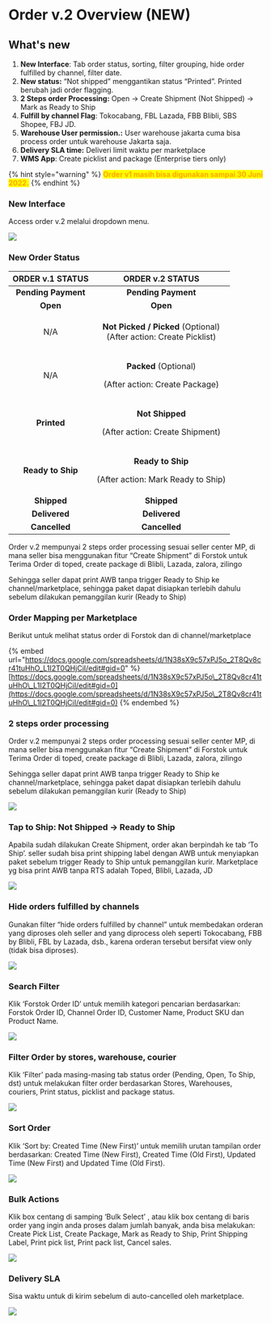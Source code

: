 # Order v.2 Overview (NEW)

## What's new&#x20;

1. **New Interface**: Tab order status, sorting, filter grouping, hide order fulfilled by channel, filter date.
2. **New status:** “Not shipped” menggantikan status “Printed”. Printed berubah jadi order flagging.
3. **2 Steps order Processing:** Open → Create Shipment (Not Shipped) → Mark as Ready to Ship
4. **Fulfill by channel Flag**: Tokocabang, FBL Lazada, FBB Blibli, SBS Shopee, FBJ JD.
5. **Warehouse User permission.:** User warehouse jakarta cuma bisa process order untuk warehouse Jakarta saja.&#x20;
6. **Delivery SLA time:** Deliveri limit waktu per marketplace
7. **WMS App**: Create picklist and package (Enterprise tiers only)

{% hint style="warning" %}
<mark style="color:orange;">**Order v1 masih bisa digunakan sampai 30 Juni 2022.**</mark>
{% endhint %}

### New Interface

Access order v.2 melalui dropdown menu.

![](https://lh3.googleusercontent.com/rFSK2lyVGlUo-KxDyTTOZf9-jaz51fxmV-I-e4MDJ1a0Wjh7nRu6wM3NBIUBbE5Pv9Sy4ciWSjiF0oJkvCPcV5q-DenSqoTZZOt3tNeh1akYO8UxRi2aWrY6HyDf8iKjlCKYklJK5Cai)

### New Order Status

|   ORDER v.1 STATUS   |                                      ORDER v.2 STATUS                                      |
| :------------------: | :----------------------------------------------------------------------------------------: |
|  **Pending Payment** |                                     **Pending Payment**                                    |
|       **Open**       |                                          **Open**                                          |
|          N/A         | <p><strong>Not Picked / Picked</strong> (Optional) <br>(After action: Create Picklist)</p> |
|          N/A         |       <p><strong>Packed</strong> (Optional) </p><p>(After action: Create Package)</p>      |
|      **Printed**     |         <p><strong>Not Shipped</strong> </p><p>(After action: Create Shipment)</p>         |
|   **Ready to Ship**  |       <p><strong>Ready to Ship</strong> </p><p>(After action: Mark Ready to Ship)</p>      |
|      **Shipped**     |                                         **Shipped**                                        |
|     **Delivered**    |                                        **Delivered**                                       |
|     **Cancelled**    |                                        **Cancelled**                                       |

Order v.2 mempunyai 2 steps order processing sesuai seller center MP, di mana seller bisa menggunakan fitur “Create Shipment” di Forstok untuk Terima Order di toped, create package di Blibli, Lazada, zalora, zilingo&#x20;

Sehingga seller dapat print AWB tanpa trigger Ready to Ship ke channel/marketplace, sehingga paket dapat disiapkan terlebih dahulu sebelum dilakukan pemanggilan kurir (Ready to Ship)

### **Order Mapping per Marketplace**

&#x20;Berikut untuk melihat status order di Forstok dan di channel/marketplace

{% embed url="https://docs.google.com/spreadsheets/d/1N38sX9c57xPJ5o_2T8Qv8cr41tuHhO_L1I2T0QHjCiI/edit#gid=0" %}
[https://docs.google.com/spreadsheets/d/1N38sX9c57xPJ5o\_2T8Qv8cr41tuHhO\_L1I2T0QHjCiI/edit#gid=0](https://docs.google.com/spreadsheets/d/1N38sX9c57xPJ5o\_2T8Qv8cr41tuHhO\_L1I2T0QHjCiI/edit#gid=0)
{% endembed %}

### **2 steps order processing**

Order v.2 mempunyai 2 steps order processing sesuai seller center MP, di mana seller bisa menggunakan fitur “Create Shipment” di Forstok untuk Terima Order di toped, create package di Blibli, Lazada, zalora, zilingo&#x20;

Sehingga seller dapat print AWB tanpa trigger Ready to Ship ke channel/marketplace, sehingga paket dapat disiapkan terlebih dahulu sebelum dilakukan pemanggilan kurir (Ready to Ship)

![](https://lh6.googleusercontent.com/gT5CcK\_HafXsuQJR1EfXCqw9Vddre-ep\_9mxZLn3GyJjrVSIOhwXaRV-SKOnX3tLDJDhQwdWBV00Rur2m5yAFXyf4DBG8OGdS2LPaHOtjFBlugpLC68xRhrJAG9zm4ogPbWuOsfRpR60)

### Tap to Ship: Not Shipped → Ready to Ship

Apabila sudah dilakukan Create Shipment, order akan berpindah ke tab ‘To Ship’. seller sudah bisa print shipping label dengan AWB untuk menyiapkan paket sebelum trigger Ready to Ship untuk pemanggilan kurir. Marketplace yg bisa print AWB tanpa RTS adalah Toped, Blibli, Lazada, JD

![](https://lh5.googleusercontent.com/FrEpEs-oMy6asKXJO5Ib4TQc4-T6NFU\_qd00yObYRs9VBLycD8VWcXmc6YxgQGh5lWP9uknyv2ir8LFsgDd4tGIi0ugzIXwkBdH\_RFxpgq1BICCkTm5XaAoVmtjRZxsDpJrIAvL6op\_9)

### Hide orders fulfilled by channels

Gunakan filter “hide orders fulfilled by channel” untuk membedakan orderan yang diproses oleh seller and yang diprocess oleh seperti Tokocabang, FBB by Blibli, FBL by Lazada, dsb., karena orderan tersebut bersifat view only (tidak bisa diproses).

![](https://lh5.googleusercontent.com/ax8mswDSud6lVgaEgO6vwCs\_jw9p6mGZHwQdDTHL5B0kALNdaaOf4XwPZnMewBRL5Uo-xrpndiNvWr4pWXbMB7p5JzhV8Dt9twp-JARU7mVmRxK1aQtFgDtOEstFQkgOPyU-sA)

### Search Filter

Klik ‘Forstok Order ID’ untuk memilih kategori pencarian berdasarkan: Forstok Order ID, Channel Order ID, Customer Name, Product SKU dan Product Name.

![](https://lh5.googleusercontent.com/kzg6hf8HDDnTWmAUPqJUkuwv7dffeWo5kXH-zh8Wb\_HioZ5WzJGKtHF57Df93UFecv0oiA2EELyV---ogE\_YCuUnR4onXc82xlDnWblxLPWbR-ajTfk9F3VugJ2eWacKmymp7Q)

### Filter Order by stores, warehouse, courier

Klik ‘Filter’ pada masing-masing tab status order (Pending, Open, To Ship, dst) untuk melakukan filter order berdasarkan Stores, Warehouses, couriers, Print status, picklist and package status.

![](https://lh5.googleusercontent.com/72F3w5nl2R5AkwQKrMAyEgyKBCn8Iy5F5FnmmPaq-sGz6KAaNCM6rupiXCe\_A9dCnAr1y89AbH7y\_U5Arkp1BeSU3cpR2fmePhZFADRYQJ8fYi1y1xJ8onSSbLDWLfjv655Gsw)

### Sort Order

Klik ‘Sort by: Created Time (New First)’ untuk memilih urutan tampilan order berdasarkan: Created Time (New First), Created Time (Old First), Updated Time (New First) and Updated Time (Old First).

![](https://lh3.googleusercontent.com/0nOzpMwnANQHHlGZ\_vP-DkoTR4Ayj0BN7hKnZaRyUjPtJoiIio0-i1ksdC97leI\_HKK8wUjgwiy9ARRHLhUQzj\_SQ3aSc8ydk1ZtpA0Zrpank7\_7\_ILJVEmQtPfW3uFHe2wr6w)

### Bulk Actions

Klik box centang di samping ‘Bulk Select’ , atau klik box centang di baris order yang ingin anda proses dalam jumlah banyak, anda bisa melakukan: Create Pick List, Create Package, Mark as Ready to Ship, Print Shipping Label, Print pick list, Print pack list, Cancel sales.

![](https://lh3.googleusercontent.com/KoWu3XWsT5x7aIb8E8AgqC\_KHICPBEkmB4HCXZ1nra98xRD6vgbLtkitTc6ZhDr\_yIJ0faLa7R\_AHJKq9ou5cigQvDE6sqepZWRHisXCuvUApxQq-jmYQ9qA4wlvT9cQP3X8iA)

### Delivery SLA

Sisa waktu untuk di kirim sebelum di auto-cancelled oleh marketplace.

![](https://lh6.googleusercontent.com/YJWi56RdbQlDfQK6vSDMy-06ll931tNEzYcQDPiQNCclFIp1kLs00iGmLLrgzCwpVAySPk9HO0cjMTe8-Lz0WQ\_vwwkjkerlLhHnAVo9UlwJ6IAPAzWZDTmEyBuRCqISt-M0vA)

